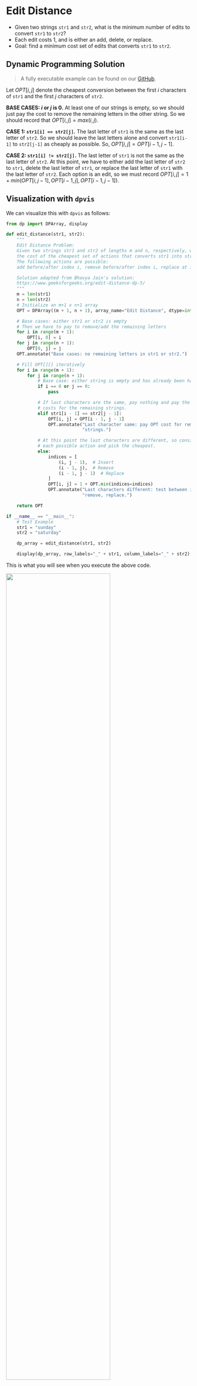 # Edit Distance

- Given two strings `str1` and `str2`, what is the minimum number of edits
  to convert `str1` to `str2`?
- Each edit costs 1, and is either an add, delete, or replace.
- Goal: find a minimum cost set of edits that converts `str1` to `str2`.

## Dynamic Programming Solution

> A fully executable example can be found on our [GitHub](https://github.com/itsdawei/dpvis/tree/main/demos/edit_distance_2d.py).

Let $OPT[i, j]$ denote the cheapest conversion between the first $i$ characters of `str1`
and the first $j$ characters of `str2`.

**BASE CASES: $i$ or $j$ is $0$.** At least one of our strings is empty, 
so we should just pay the cost to remove the remaining letters in the other string. So
we should record that $OPT[i, j] = max(i, j)$.

**CASE 1: `str1[i] == str2[j]`.** The last letter of `str1` is the same as
the last letter of `str2`. So we should leave the last letters alone and convert
`str1[i-1]` to `str2[j-1]` as cheaply as possible. So, $OPT[i, j] = OPT[i-1, j-1]$.

**CASE 2: `str1[i] != str2[j]`.** The last letter of `str1` is not the same as
the last letter of `str2`. At this point, we have to either add the last letter of 
`str2` to `str1`, delete the last letter of `str1`, or replace the last letter of 
`str1` with the last letter of `str2`. Each option is an edit, so we must record
$OPT[i, j] = 1 + min(OPT[i, j - 1], OPT[i - 1, j], OPT[i - 1, j - 1])$.

## Visualization with `dpvis`

We can visualize this with `dpvis` as follows:

```python linenums="1"  hl_lines="1 17 60-62"
from dp import DPArray, display

def edit_distance(str1, str2):
    """
    Edit Distance Problem:
    Given two strings str1 and str2 of lengths m and n, respectively, what is 
    the cost of the cheapest set of actions that converts str1 into str2. 
    The following actions are possible:
    add before/after index i, remove before/after index i, replace at index i

    Solution adapted from Bhavya Jain's solution:
    https://www.geeksforgeeks.org/edit-distance-dp-5/
    """
    m = len(str1)
    n = len(str2)
    # Initialize an m+1 x n+1 array
    OPT = DPArray((m + 1, n + 1), array_name="Edit Distance", dtype=int)

    # Base cases: either str1 or str2 is empty
    # Then we have to pay to remove/add the remaining letters
    for i in range(m + 1):
        OPT[i, 0] = i
    for j in range(n + 1):
        OPT[0, j] = j
    OPT.annotate("Base cases: no remaining letters in str1 or str2.")

    # Fill OPT[][] iteratively
    for i in range(m + 1):
        for j in range(n + 1):
            # Base case: either string is empty and has already been handled.
            if i == 0 or j == 0:
                pass

            # If last characters are the same, pay nothing and pay the optimal
            # costs for the remaining strings.
            elif str1[i - 1] == str2[j - 1]:
                OPT[i, j] = OPT[i - 1, j - 1]
                OPT.annotate("Last character same: pay OPT cost for remaining "
                             "strings.")

            # At this point the last characters are different, so consider
            # each possible action and pick the cheapest.
            else:
                indices = [
                    (i, j - 1),  # Insert
                    (i - 1, j),  # Remove
                    (i - 1, j - 1)  # Replace
                ]
                OPT[i, j] = 1 + OPT.min(indices=indices)
                OPT.annotate("Last characters different: test between insert, "
                             "remove, replace.")

    return OPT

if __name__ == "__main__":
    # Test Example
    str1 = "sunday"
    str2 = "saturday"

    dp_array = edit_distance(str1, str2)

    display(dp_array, row_labels="_" + str1, column_labels="_" + str2)
```

This is what you will see when you execute the above code.

<img src="../images/edit_distance_empty.png" width="75%"/>

On the top of the page is a slider to control what timestep is being
visualized. The slider can be used to show different timesteps by clicking and
dragging or using the <span
style="color:white;background-color:black">PLAY</span> and <span
style="color:white;background-color:black">STOP</span> buttons. Below the
slider is a visualization presenting the elements of the array on the current
timestep. The zeroth timestep shows the base cases (when one of the strings is
completely empty).

Try dragging the slider to timestep 5.

<img src="../images/edit_distance_partial.png" width="75%"/>

Now the visual shows that we're comparing `"s"` from `str1` to `"satur"` from 
`str2`. Since the last letters of the partial strings are not equal in this 
iteration, we pay one and choose between removing a letter from `str1`, 
removing a letter from `str2` or replacing a the last letter of `str1` 
with `str2`. In this case, removing the last letter of `str2` is the 
cheapest option with a cost of 3, so we pay 1 to delete the last letter of 
`str2` and then we can pay 3 more to convert from there onwards (TODO: clean 
up).